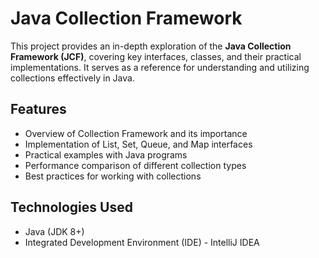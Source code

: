 # Java Collection Framework  
This project provides an in-depth exploration of the **Java Collection Framework (JCF)**, covering key interfaces, classes, and their practical implementations. It serves as a reference for understanding and utilizing collections effectively in Java.      

## Features  
- Overview of Collection Framework and its importance  
- Implementation of List, Set, Queue, and Map interfaces  
- Practical examples with Java programs  
- Performance comparison of different collection types  
- Best practices for working with collections  

## Technologies Used  
- Java (JDK 8+)  
- Integrated Development Environment (IDE) - IntelliJ IDEA  

